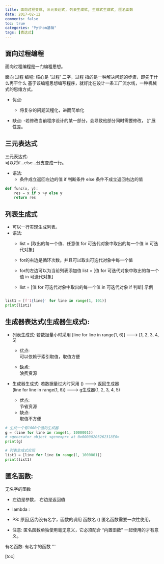 ```yaml
---
title: 面向过程变成, 三元表达式, 列表生成式, 生成式生成式, 匿名函数
date: 2017-02-12
comments: false
toc: true
categories: "Python基础"
tags: [表达式]
---
```


## 面向过程编程

面向过程编程是一门编程思想。

面向 过程 编程:
    核心是 '过程' 二字，过程 指的是一种解决问题的步骤，即先干什么再干什么
    基于该编程思想编写程序，就好比在设计一条工厂流水线，一种机械式的思维方式。

- 优点:  
    - 将复杂的问题流程化，进而简单化

- 缺点:
    -若修改当前程序设计的某一部分，会导致他部分同时需要修改， 扩展性差。


## 三元表达式

三元表达式:  
可以将if...else...分支变成一行。

- 语法:
    - 条件成立返回左边的值 if 判断条件 else 条件不成立返回右边的值

```python
def func(x, y):
    res = x if x >y else y
    return res
```


## 列表生成式


- 可以一行实现生成列表。
- 语法:
    - list = [取出的每一个值、任意值 for 可迭代对象中取出的每一个值 in 可迭代对象]
    - for的右边是循环次数，并且可以取出可迭代对象中每一个值
    - for的左边可以为当前列表添加值
list = [值 for 可迭代对象中取出的每一个值 in 可迭代对象]

    - list = [值 for 可迭代对象中取出的每一个值 in 可迭代对象 if 判断]
示例

```python

list1 = [f'1{line}' for line in range(1, 101)]
print(list1)

```

## 生成器表达式(生成器生成式):
- 列表生成式:  若数据量小时采用
 [line for line in range(1, 6)] ---> [1, 2, 3, 4, 5]
    - 优点:  
可以依赖于索引取值，取值方便

    - 缺点:  
    浪费资源

- 生成器生成式:  若数据量过大时采用
() ---> 返回生成器  
(line for line in range(1, 6)) ---> g生成器(1, 2, 3, 4, 5)  

    - 优点:  
节省资源
    - 缺点:  
取值不方便

```python
# 生成一个有1000个值的生成器
g = (line for line in range(1, 1000001))
# <generator object <genexpr> at 0x00000203262318E0>
print(g)
```

```python
# 列表生成式实现
list1 = [line for line in range(1, 1000001)]
print(list1)
```

## 匿名函数:
无名字的函数  
- 左边是参数， 右边是返回值
- lambda :

- PS: 原因,因为没有名字，函数的调用  函数名 ()
匿名函数需要一次性使用。
- 注意: 匿名函数单独使用毫无意义，它必须配合 “内置函数” 一起使用的才有意义。



有名函数:
    有名字的函数
'''

[toc]